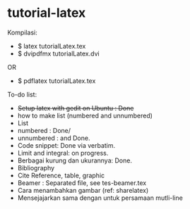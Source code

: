 # tutorial-latex

Kompilasi:

  - $ latex tutorialLatex.tex
  - $ dvipdfmx tutorialLatex.dvi

OR

  - $ pdflatex tutorialLatex.tex

To-do list:

- ~~Setup latex with gedit on Ubuntu : Done~~
- how to make list (numbered and unnumbered)
- List
-   numbered : Done/
-   unnumbered : and Done.
- Code snippet: Done via verbatim.
- Limit and integral: on progress.
- Berbagai kurung dan ukurannya: Done.
- Bibliography
- Cite Reference, table, graphic
- Beamer : Separated file, see tes-beamer.tex
- Cara menambahkan gambar (ref: sharelatex)
- Mensejajarkan sama dengan untuk persamaan mutli-line
